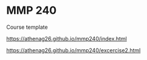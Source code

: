 # MMP 240
Course template

https://athenag26.github.io/mmp240/index.html

https://athenag26.github.io/mmp240/excercise2.html